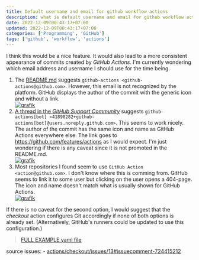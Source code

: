 ```yaml
---
title: Default username and email for github workflow actions
description: what is default username and email for github workflow actions?
date: 2022-12-09T00:43:17+07:00
updated: 2022-12-09T00:43:17+07:00
categories: ['Programming', 'GitHub']
tags: ['github', 'workflow', 'actions']
---
```


I think this would be a nice feature. It would also lead to a more consistent appearance of commits created by *GitHub Actions*. I'm currently wondering which email address and username I should use for the time being.

1.  The [README.md](https://github.com/actions/checkout/blob/main/README.md#push-a-commit-using-the-built-in-token "checkout/README.md -- Push a commit using the built-in token") suggests `github-actions <github-actions@github.com>`. However, this email is not recognized by the platform. GitHub displays the author of the commit with the generic icon and without a link.\
    [![grafik](https://user-images.githubusercontent.com/1288216/98618468-9b289680-2301-11eb-900a-71f37c9f0c44.png)](https://user-images.githubusercontent.com/1288216/98618468-9b289680-2301-11eb-900a-71f37c9f0c44.png)
2.  [A thread in the *GitHub Support Community*](https://github.community/t/github-actions-bot-email-address/17204 "GitHub Actions bot email address? - GitHub Actions - GitHub Support Community") suggests `github-actions[bot] <41898282+github-actions[bot]@users.noreply.github.com>`. This seems to work nicely. The author of the commit has the same icon and name as GitHub Actions everywhere else. The link goes to <https://github.com/features/actions> as I would expect. I'm just wondering if there is any caveat since it is not promoted in the README.md.\
    [![grafik](https://user-images.githubusercontent.com/1288216/98619468-96fd7880-2303-11eb-8bca-d347948c15f4.png)](https://user-images.githubusercontent.com/1288216/98619468-96fd7880-2303-11eb-8bca-d347948c15f4.png)
3.  Most repositories I found seem to use `GitHub Action <action@github.com>`. I don't know where this is comming from. GitHub seems to link it to some user but clicking on the user opens a 404-page. The icon and name doesn't match what is usually shown for GitHub Actions.\
    [![grafik](https://user-images.githubusercontent.com/1288216/98620024-bb0d8980-2304-11eb-8aa6-c1b85091b470.png)](https://user-images.githubusercontent.com/1288216/98620024-bb0d8980-2304-11eb-8aa6-c1b85091b470.png)

If there is no caveat for the second option, I would suggest that the *checkout* action configures Git accordingly if none of both options is already set. (Alternatively, GitHub's runners could be updated to use this configuration.)

> [FULL EXAMPLE yaml file](https://github.com/dimaslanjaka/nodejs-package-types/blob/main/.github/workflows/build-release.yml)

source issues:
    - [actions/checkout/issues/13#issuecomment-724415212](https://github.com/actions/checkout/issues/13#issuecomment-724415212)
